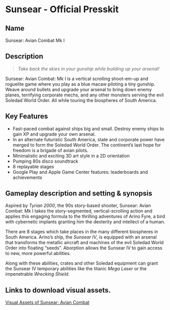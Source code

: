 # Sunsear - Official Presskit

## Name

Sunsear: Avian Combat Mk I

## Description

> _Take back the skies in your gunship while building up your arsenal!_

Sunsear: Avian Combat: Mk I is a vertical scrolling shoot-em-up and roguelite game where you play as a blue macaw piloting a tiny gunship. Weave around bullets and upgrade your arsenal to bring down enemy planes, terrifying corporate mechs, and any other monsters serving the evil Soledad World Order. All while touring the biospheres of South America.

## Key Features

- Fast-paced combat against ships big and small. Destroy enemy ships to gain XP and upgrade your own arsenal.
- In an alternate futuristic South America, state and corporate power have merged to form the Soledad World Order. The continent’s last hope for freedom is a brigade of avian pilots.
- Minimalistic and exciting 3D art style in a 2D orientation
- Pumping 80s disco soundtrack
- 8 replayable stages
- Google Play and Apple Game Center features: leaderboards and achievements

## Gameplay description and setting & synopsis

Aspired by _Tyrian 2000_, the 90s story-based shooter, Sunsear: Avian Combat: Mk I takes the story-segmented, vertical-scrolling action and applies this engaging formula to the thrilling adventures of Arino Fyre, a bird with cybernetic implants granting him the dexterity and intellect of a human.

There are 8 stages which take places in the many different biospheres in South America. Arino’s ship, the _Sunsear IV_, is equipped with an arsenal that transforms the metallic aircraft and machines of the evil Soledad World Order into floating “seeds”. Aborption allows the Sunsear IV to gain access to new, more powerful abilities.

Along with these abilities, crates and other Soledad equipment can grant the Sunsear IV temporary abilities like the titanic _Mega Laser_ or the impenetrable _Wrecking Shield_.

## **Links to download visual assets.**

[Visual Assets of Sunsear: Avian Combat](/press/sunsear_presskit_7_29_2021.zip)
